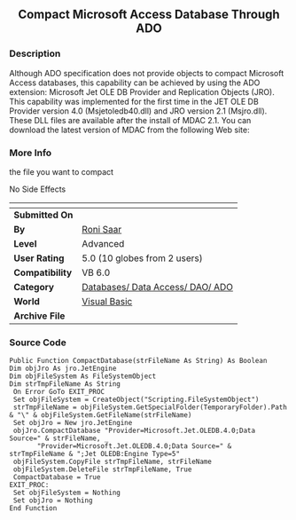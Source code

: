 ﻿<div align="center">

## Compact Microsoft Access Database Through ADO


</div>

### Description

Although ADO specification does not provide objects to compact Microsoft Access databases, this capability can be achieved by using the ADO extension: Microsoft Jet OLE DB Provider and Replication Objects (JRO). This capability was implemented for the first time in the JET OLE DB Provider version 4.0 (Msjetoledb40.dll) and JRO version 2.1 (Msjro.dll). These DLL files are available after the install of MDAC 2.1. You can download the latest version of MDAC from the following Web site:
 
### More Info
 
the file you want to compact

No Side Effects


<span>             |<span>
---                |---
**Submitted On**   |
**By**             |[Roni Saar](https://github.com/Planet-Source-Code/PSCIndex/blob/master/ByAuthor/roni-saar.md)
**Level**          |Advanced
**User Rating**    |5.0 (10 globes from 2 users)
**Compatibility**  |VB 6\.0
**Category**       |[Databases/ Data Access/ DAO/ ADO](https://github.com/Planet-Source-Code/PSCIndex/blob/master/ByCategory/databases-data-access-dao-ado__1-6.md)
**World**          |[Visual Basic](https://github.com/Planet-Source-Code/PSCIndex/blob/master/ByWorld/visual-basic.md)
**Archive File**   |[](https://github.com/Planet-Source-Code/roni-saar-compact-microsoft-access-database-through-ado__1-45925/archive/master.zip)





### Source Code

```
Public Function CompactDatabase(strFileName As String) As Boolean
Dim objJro As jro.JetEngine
Dim objFileSystem As FileSystemObject
Dim strTmpFileName As String
 On Error GoTo EXIT_PROC
 Set objFileSystem = CreateObject("Scripting.FileSystemObject")
 strTmpFileName = objFileSystem.GetSpecialFolder(TemporaryFolder).Path & "\" & objFileSystem.GetFileName(strFileName)
 Set objJro = New jro.JetEngine
 objJro.CompactDatabase "Provider=Microsoft.Jet.OLEDB.4.0;Data Source=" & strFileName, _
       "Provider=Microsoft.Jet.OLEDB.4.0;Data Source=" & strTmpFileName & ";Jet OLEDB:Engine Type=5"
 objFileSystem.CopyFile strTmpFileName, strFileName
 objFileSystem.DeleteFile strTmpFileName, True
 CompactDatabase = True
EXIT_PROC:
 Set objFileSystem = Nothing
 Set objJro = Nothing
End Function
```

